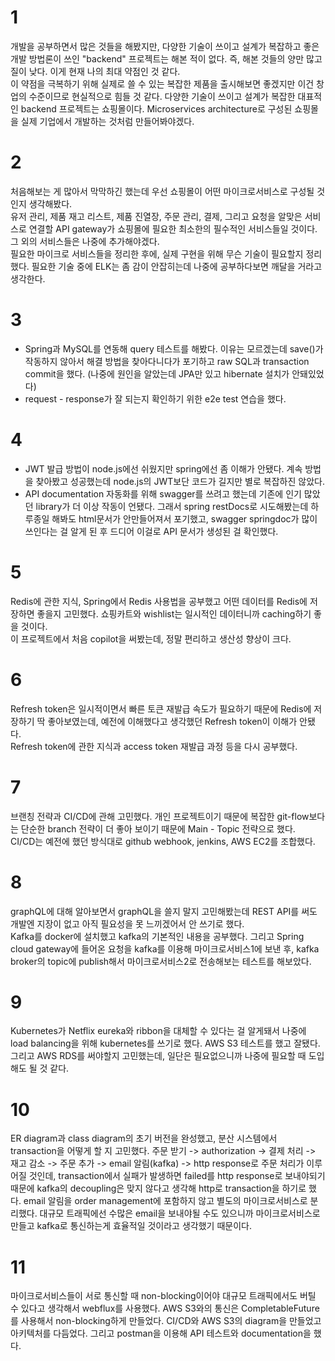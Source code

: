 # 1
개발을 공부하면서 많은 것들을 해봤지만, 다양한 기술이 쓰이고 설계가 복잡하고 좋은 개발 방법론이 쓰인 "backend" 프로젝트는 해본 적이 없다. 즉, 해본 것들의 양만 많고 질이 낮다. 이게 현재 나의 최대 약점인 것 같다.<br>
이 약점을 극복하기 위해 실제로 쓸 수 있는 복잡한 제품을 출시해보면 좋겠지만 이건 창업의 수준이므로 현실적으로 힘들 것 같다. 다양한 기술이 쓰이고 설계가 복잡한 대표적인 backend 프로젝트는 쇼핑몰이다. Microservices architecture로 구성된 쇼핑몰을 실제 기업에서 개발하는 것처럼 만들어봐야겠다.<br>

# 2
처음해보는 게 많아서 막막하긴 했는데 우선 쇼핑몰이 어떤 마이크로서비스로 구성될 것인지 생각해봤다.<br>
유저 관리, 제품 재고 리스트, 제품 진열장, 주문 관리, 결제, 그리고 요청을 알맞은 서비스로 연결할 API gateway가 쇼핑몰에 필요한 최소한의 필수적인 서비스들일 것이다. 그 외의 서비스들은 나중에 추가해야겠다.<br>
필요한 마이크로 서비스들을 정리한 후에, 실제 구현을 위해 무슨 기술이 필요할지 정리했다. 필요한 기술 중에 ELK는 좀 감이 안잡히는데 나중에 공부하다보면 깨달을 거라고 생각한다.<br>

# 3
- Spring과 MySQL를 연동해 query 테스트를 해봤다. 이유는 모르겠는데 save()가 작동하지 않아서 해결 방법을 찾아다니다가 포기하고 raw SQL과 transaction commit을 했다. (나중에 원인을 알았는데 JPA만 있고 hibernate 설치가 안돼있었다)
- request - response가 잘 되는지 확인하기 위한 e2e test 연습을 했다.

# 4
- JWT 발급 방법이 node.js에선 쉬웠지만 spring에선 좀 이해가 안됐다. 계속 방법을 찾아봤고 성공했는데 node.js의 JWT보단 코드가 길지만 별로 복잡하진 않았다.
- API documentation 자동화를 위해 swagger를 쓰려고 했는데 기존에 인기 많았던 library가 더 이상 작동이 언됐다. 그래서 spring restDocs로 시도해봤는데 하루종일 해봐도 html문서가 안만들어져서 포기했고, swagger springdoc가 많이 쓰인다는 걸 알게 된 후 드디어 이걸로 API 문서가 생성된 걸 확인했다.

# 5
Redis에 관한 지식, Spring에서 Redis 사용법을 공부했고 어떤 데이터를 Redis에 저장하면 좋을지 고민했다. 쇼핑카트와 wishlist는 일시적인 데이터니까 caching하기 좋을 것이다.<br>
이 프로젝트에서 처음 copilot을 써봤는데, 정말 편리하고 생산성 향상이 크다.

# 6
Refresh token은 일시적이면서 빠른 토큰 재발급 속도가 필요하기 때문에 Redis에 저장하기 딱 좋아보였는데, 예전에 이해했다고 생각했던 Refresh token이 이해가 안됐다.<br>
Refresh token에 관한 지식과 access token 재발급 과정 등을 다시 공부했다.<br>

# 7
브랜칭 전략과 CI/CD에 관해 고민했다. 개인 프로젝트이기 때문에 복잡한 git-flow보다는 단순한 branch 전략이 더 좋아 보이기 때문에 Main - Topic 전략으로 했다.<br>
CI/CD는 예전에 했던 방식대로 github webhook, jenkins, AWS EC2를 조합했다.

# 8
graphQL에 대해 알아보면서 graphQL을 쓸지 말지 고민해봤는데 REST API를 써도 개발엔 지장이 없고 아직 필요성을 못 느끼겠어서 안 쓰기로 했다.<br>
Kafka를 docker에 설치했고 kafka의 기본적인 내용을 공부했다. 그리고 Spring cloud gateway에 들어온 요청을 kafka를 이용해 마이크로서비스1에 보낸 후, kafka broker의 topic에 publish해서 마이크로서비스2로 전송해보는 테스트를 해보았다.

# 9
Kubernetes가 Netflix eureka와 ribbon을 대체할 수 있다는 걸 알게돼서 나중에 load balancing을 위해 kubernetes를 쓰기로 했다.
AWS S3 테스트를 했고 잘됐다. 그리고 AWS RDS를 써야할지 고민했는데, 일단은 필요없으니까 나중에 필요할 때 도입해도 될 것 같다.

# 10
ER diagram과 class diagram의 초기 버전을 완성했고, 분산 시스템에서 transaction을 어떻게 할 지 고민했다.
주문 받기 -> authorization -> 결제 처리 -> 재고 감소 -> 주문 추가 -> email 알림(kafka) -> http response로 주문 처리가 이루어질 것인데, transaction에서 실패가 발생하면 failed를 http response로 보내야되기 때문에 kafka의 decoupling은 맞지 않다고 생각해 http로 transaction을 하기로 했다.
email 알림을 order management에 포함하지 않고 별도의 마이크로서비스로 분리했다. 대규모 트래픽에선 수많은 email을 보내야될 수도 있으니까 마이크로서비스로 만들고 kafka로 통신하는게 효율적일 것이라고 생각했기 때문이다.

# 11
마이크로서비스들이 서로 통신할 때 non-blocking이어야 대규모 트래픽에서도 버틸 수 있다고 생각해서 webflux를 사용했다.
AWS S3와의 통신은 CompletableFuture를 사용해서 non-blocking하게 만들었다.
CI/CD와 AWS S3의 diagram을 만들었고 아키텍처를 다듬었다. 그리고 postman을 이용해 API 테스트와 documentation을 했다.
